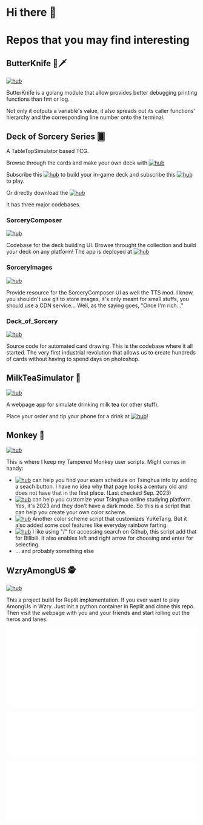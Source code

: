 # Hi there 👋

# Repos that you may find interesting

## ButterKnife  🧈🗡️

[![hub](https://img.shields.io/badge/GitHub-100000?style=for-the-badge&logo=github&logoColor=white)](https://github.com/Yifeeeeei/butterknife)

ButterKnife is a golang module that allow provides better debugging printing functions than fmt or log.

Not only it outputs a variable's value, it also spreads out its caller functions' hierarchy and the corresponding line number onto the terminal.

## Deck of Sorcery Series 🂠

A TableTopSimulator based TCG.

Browse through the cards and make your own deck with [![hub](https://img.shields.io/badge/Sorcery_Composer-gray)](https://yifeeeeei.github.io/SorceryComposer/)

Subscribe this [![hub](https://img.shields.io/badge/Builder_Mod-gray)](https://steamcommunity.com/sharedfiles/filedetails/?id=3093581820) to build your in-game deck and subscribe this [![hub](https://img.shields.io/badge/Tableset_Mod-gray)](https://steamcommunity.com/sharedfiles/filedetails/?id=3155709993) to play.

Or directly download the [![hub](https://img.shields.io/badge/TTS_Saves-gray)](https://drive.google.com/drive/folders/1C4G1VXejHsKWljR7k0Te-FQ1DuZdBUEL?usp=drive_link)

It has three major codebases.

### SorceryComposer

[![hub](https://img.shields.io/badge/GitHub-100000?style=for-the-badge&logo=github&logoColor=white)](https://github.com/Yifeeeeei/SorceryComposer)

Codebase for the deck building UI. Browse throught the collection and build your deck on any platform! The app is deployed at [![hub](https://img.shields.io/badge/Sorcery_Composer-gray)](https://yifeeeeei.github.io/SorceryComposer/)

### SorceryImages

[![hub](https://img.shields.io/badge/GitHub-100000?style=for-the-badge&logo=github&logoColor=white)](https://github.com/Yifeeeeei/SorceryImages)

Provide resource for the SorceryComposer UI as well the TTS mod. I know, you shouldn't use git to store images, it's only meant for small stuffs, you should use a CDN service... Well, as the saying goes, "Once I'm rich..."

### Deck_of_Sorcery

[![hub](https://img.shields.io/badge/GitHub-100000?style=for-the-badge&logo=github&logoColor=white)](https://github.com/Yifeeeeei/Deck_of_Sorcery)

Source code for automated card drawing. This is the codebase where it all started. The very first industrial revolution that allows us to create hundreds of cards without having to spend days on photoshop.

## MilkTeaSimulator 🥤
[![hub](https://img.shields.io/badge/GitHub-100000?style=for-the-badge&logo=github&logoColor=white)](https://github.com/Yifeeeeei/MilkTeaSimulator)

A webpage app for simulate drinking milk tea (or other stuff).

Place your order and tip your phone for a drink at [![hub](https://img.shields.io/badge/Cyber_Teashop-gray)](https://yifeeeeei.github.io/MilkTeaSimulator/)!

## Monkey 🙈

[![hub](https://img.shields.io/badge/GitHub-100000?style=for-the-badge&logo=github&logoColor=white)](https://github.com/Yifeeeeei/Monkey)

This is where I keep my Tampered Monkey user scripts. Might comes in handy:

- [![hub](https://img.shields.io/badge/Exam_Arrangement_Filter-gray)](https://yifeeeeei.github.io/Monkey/exam_arrangement_filter.user.js) can help you find your exam schedule on Tsinghua info by adding a seach button. I have no idea why that page looks a century old and does not have that in the first place. (Last checked Sep. 2023)
- [![hub](https://img.shields.io/badge/WLXT_Theme_Tool-gray)](https://yifeeeeei.github.io/Monkey/wlxt_theme_tool.user.js) can help you customize your Tsinghua online studying platform. Yes, it's 2023 and they don't have a dark mode. So this is a script that can help you create your own color scheme.
- [![hub](https://img.shields.io/badge/YuKeTang_Theme_Tool-gray)](https://yifeeeeei.github.io/Monkey/yuketang_themetool.user.js) Another color scheme script that customizes YuKeTang. But it also added some cool features like everyday rainbow farting.
- [![hub](https://img.shields.io/badge/Bilibili_Search_Shortcut-gray)](https://yifeeeeei.github.io/Monkey/bilibiliSearchHotKey.user.js) I like using "/" for accessing search on Github, this script add that for Bilibili. It also enables left and right arrow for choosing and enter for selecting.
- ... and probably something else

## WzryAmongUS 🕵️

[![hub](https://img.shields.io/badge/GitHub-100000?style=for-the-badge&logo=github&logoColor=white)](https://github.com/Yifeeeeei/WzryAmongUS)

This a project build for Replit implementation. If you ever want to play AmongUs in Wzry. Just init a python container in Replit and clone this repo. Then visit the webpage with you and your friends and start rolling out the heros and lanes.


![Metrics](/metrics.plugin.isocalendar.svg)

![Metrics](/metrics.plugin.languages.svg)

![Metrics](/metrics.plugin.repositories.svg)
